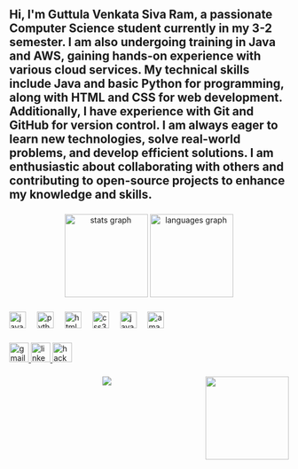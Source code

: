 <h2 align="left">Hi, I'm Guttula Venkata Siva Ram, a passionate Computer Science student currently in my 3-2 semester. I am also undergoing training in Java and AWS, gaining hands-on experience with various cloud services. My technical skills include Java and basic Python for programming, along with HTML and CSS for web development. Additionally, I have experience with Git and GitHub for version control. I am always eager to learn new technologies, solve real-world problems, and develop efficient solutions. I am enthusiastic about collaborating with others and contributing to open-source projects to enhance my knowledge and skills.</h2>

###

<div align="center">
  <img src="https://github-readme-stats.vercel.app/api?username=sivaram1112&hide_title=false&hide_rank=false&show_icons=true&include_all_commits=true&count_private=true&disable_animations=false&theme=dracula&locale=en&hide_border=false&order=1" height="150" alt="stats graph"  />
  <img src="https://github-readme-stats.vercel.app/api/top-langs?username=sivaram1112&locale=en&hide_title=false&layout=compact&card_width=320&langs_count=5&theme=dracula&hide_border=false&order=2" height="150" alt="languages graph"  />
</div>

###

<div align="left">
  <img src="https://cdn.jsdelivr.net/gh/devicons/devicon/icons/java/java-original.svg" height="30" alt="java logo"  />
  <img width="12" />
  <img src="https://cdn.jsdelivr.net/gh/devicons/devicon/icons/python/python-original.svg" height="30" alt="python logo"  />
  <img width="12" />
  <img src="https://cdn.jsdelivr.net/gh/devicons/devicon/icons/html5/html5-original.svg" height="30" alt="html5 logo"  />
  <img width="12" />
  <img src="https://cdn.jsdelivr.net/gh/devicons/devicon/icons/css3/css3-original.svg" height="30" alt="css3 logo"  />
  <img width="12" />
  <img src="https://cdn.jsdelivr.net/gh/devicons/devicon/icons/javascript/javascript-original.svg" height="30" alt="javascript logo"  />
  <img width="12" />
  <img src="https://cdn.jsdelivr.net/gh/devicons/devicon/icons/amazonwebservices/amazonwebservices-line-wordmark.svg" height="30" alt="amazonwebservices logo"  />
</div>

###

<div align="left">
  <a href="https://mail.google.com/mail/u/0/#inbox" target="_blank">
    <img src="https://img.shields.io/static/v1?message=Gmail&logo=gmail&label=&color=D14836&logoColor=white&labelColor=&style=for-the-badge" height="35" alt="gmail logo"  />
  </a>
  <a href="https://www.linkedin.com/feed/?trk=sem-ga_campid.14650114788_asid.151761418307_crid.657403558721_kw.linkedin%20login_d.c_tid.kwd-12704335873_n.g_mt.e_geo.9154465" target="_blank">
    <img src="https://img.shields.io/static/v1?message=LinkedIn&logo=linkedin&label=&color=0077B5&logoColor=white&labelColor=&style=for-the-badge" height="35" alt="linkedin logo"  />
  </a>
  <a href="https://www.hackerrank.com/dashboard" target="_blank">
    <img src="https://img.shields.io/static/v1?message=HackerRank&logo=hackerrank&label=&color=2EC866&logoColor=white&labelColor=&style=for-the-badge" height="35" alt="hackerrank logo"  />
  </a>
</div>

###

<img align="right" height="150" src="https://camo.githubusercontent.com/e15b2d9f5b3cb21d95455de76e261ea03f10e05a582aead6d3d883c4fd182f52/68747470733a2f2f74682e62696e672e636f6d2f74682f69642f4f49502e664b6a3463455471394d466970384263684a48514a77486148613f7069643d496d6744657426773d31383426683d31383426633d37266470723d312e33"  />

###

<div align="center">
  <img src="https://profile-counter.glitch.me/sivaram1112/count.svg?"  />
</div>

###
